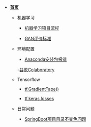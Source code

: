 <!-- docs/_sidebar.md -->

- **[首页](/README)**
      
    - 机器学习
        - [机器学习项目流程](/md/machineLearning/basic/1_机器学习项目流程)
        
        - [GAN评价标准](/md/machineLearning/gan/GAN评价标准)
            
    - 环境配置
        - [Anaconda安装包报错](/md/machineLearning/anaconda/anaconda安装包报错.md) 
        
        -[谷歌Colaboratory](/md/machineLearning/googleColab/谷歌Colaboratory.md)
        
    - Tensorflow   
        - [tf.GradientTape()](/md/machineLearning/tensorflow/tf.GradientTape())
        
        - [tf.keras.losses](/md/machineLearning/tensorflow/loss)

    - 日常问题
        - [SpringBoot项目目录不变色问题](/md/machineLearning/practise/springboot项目问题.md)